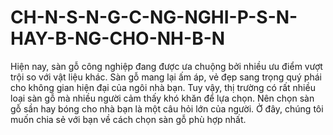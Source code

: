 # CH-N-S-N-G-C-NG-NGHI-P-S-N-HAY-B-NG-CHO-NH-B-N
Hiện nay, sàn gỗ công nghiệp đang được ưa chuộng bởi nhiều ưu điểm vượt trội so với vật liệu khác. Sàn gỗ mang lại ấm áp, vẻ đẹp sang trọng quý phái cho không gian hiện đại của ngôi nhà bạn. Tuy vậy, thị trường có rất nhiều loại sàn gỗ mà nhiều người cảm thấy khó khăn để lựa chọn. Nên chọn sàn gỗ sần hay bóng cho nhà bạn là một câu hỏi lớn của người. Ở đây, chúng tôi muốn chia sẻ với bạn về cách chọn sàn gỗ phù hợp nhất.
